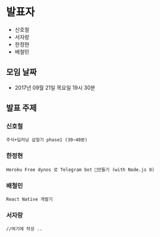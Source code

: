 # 발표자
  * 신호철
  * 서자랑
  * 한정현
  * 배철민

## 모임 날짜 
 * 2017년 09월 21일 목요일 19시 30분 

## 발표 주제
 
### 신호철
    주식+딥러닝 삽질기 phase1 (30~40분)
### 한정현
    Heroku Free dynos 로 Telegram bot 만들기 (with Node.js 8)
### 배철민
    React Native 개발기 
### 서자랑 
    //여기에 작성 .. 
